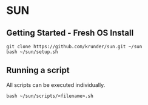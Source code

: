 # SUN

## Getting Started - Fresh OS Install
```shell
git clone https://github.com/krunder/sun.git ~/sun
bash ~/sun/setup.sh
```

## Running a script
All scripts can be executed individually.
```shell
bash ~/sun/scripts/<filename>.sh
```
